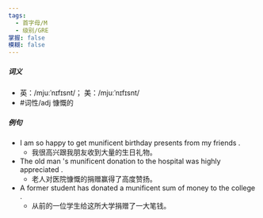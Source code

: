 ```yaml
---
tags:
  - 首字母/M
  - 级别/GRE
掌握: false
模糊: false
---
```

##### 词义
- 英：/mjuːˈnɪfɪsnt/； 美：/mjuːˈnɪfɪsnt/
- #词性/adj  慷慨的
##### 例句
- I am so happy to get munificent birthday presents from my friends .
	- 我很高兴跟我朋友收到大量的生日礼物。
- The old man 's munificent donation to the hospital was highly appreciated .
	- 老人对医院慷慨的捐赠赢得了高度赞扬。
- A former student has donated a munificent sum of money to the college .
	- 从前的一位学生给这所大学捐赠了一大笔钱。
